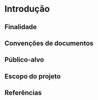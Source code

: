 Introdução
============

Finalidade
----------

Convenções de documentos
------------------------

Público-alvo
------------

Escopo do projeto
------------------

Referências
-----------